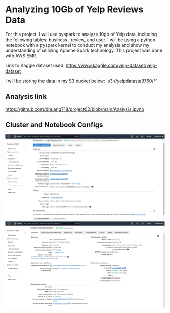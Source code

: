 # Analyzing 10Gb of Yelp Reviews Data

For this project, I will use pyspark to analyze 10gb of Yelp data, including the following tables: business , review, and user. I will be using a python notebook with a pyspark kernel to conduct my analysis and show my understanding of utilizing Apache Spark technology. This project was done with AWS EMR. 

Link to Kaggle dataset used:
https://www.kaggle.com/yelp-dataset/yelp-dataset

I will be storing the data in my S3 bucket below:
's3://yelpdatasta9760/*'

## Analysis link

https://github.com/dhuang718/project02/blob/main/Analysis.ipynb

## Cluster and Notebook Configs

![notebook](assets/notebook_configuration.png)
![cluster](assets/cluster_configuration.png)
